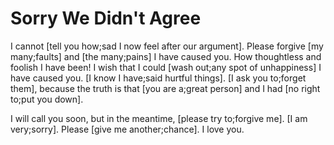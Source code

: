 # Sorry We Didn't Agree

I cannot [tell you how;sad I now feel after our argument]. Please forgive [my many;faults] and [the many;pains] I have caused you. How thoughtless and foolish I have been! I wish that I could [wash out;any spot of unhappiness] I have caused you. [I know I have;said hurtful things]. [I ask you to;forget them], because the truth is that [you are a;great person] and I had [no right to;put you down].

I will call you soon, but in the meantime, [please try to;forgive me]. [I am very;sorry]. Please [give me another;chance]. I love you.
